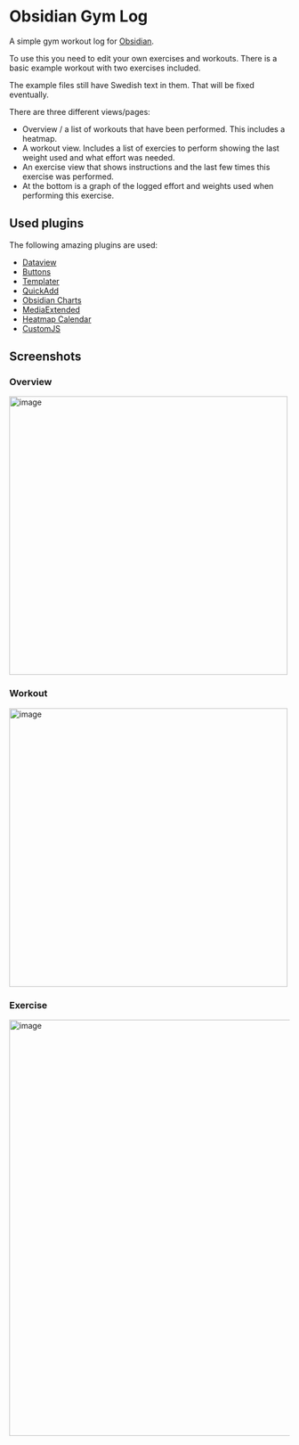 # Obsidian Gym Log
A simple gym workout log for [Obsidian](https://obsidian.md/).

To use this you need to edit your own exercises and workouts.
There is a basic example workout with two exercises included.

The example files still have Swedish text in them. That will be fixed eventually.

There are three different views/pages:
- Overview / a list of workouts that have been performed. This includes a heatmap.
- A workout view. Includes a list of exercies to perform showing the last weight used and what effort was needed.
- An exercise view that shows instructions and the last few times this exercise was performed.
- At the bottom is a graph of the logged effort and weights used when performing this exercise.

## Used plugins
The following amazing plugins are used:
- [Dataview](https://github.com/blacksmithgu/obsidian-dataview)
- [Buttons](https://github.com/shabegom/buttons)
- [Templater](https://github.com/SilentVoid13/Templater)
- [QuickAdd](https://github.com/chhoumann/quickadd)
- [Obsidian Charts](https://github.com/phibr0/obsidian-charts)
- [MediaExtended](https://github.com/aidenlx/media-extended)
- [Heatmap Calendar](https://github.com/Richardsl/heatmap-calendar-obsidian)
- [CustomJS](https://github.com/saml-dev/obsidian-custom-js)

## Screenshots
### Overview
<img width="500" alt="image" src="https://user-images.githubusercontent.com/1998726/211056655-33192041-1e1b-4523-b3fb-638a5bbce0dd.png">

### Workout
<img width="500" alt="image" src="https://user-images.githubusercontent.com/1998726/211057682-621bfac1-2452-49d3-b8ef-14ac3332516a.png">

### Exercise
<img width="747" alt="image" src="https://user-images.githubusercontent.com/1998726/211059980-11e28c40-948c-4634-8a7f-2636a1cca0ee.png">




